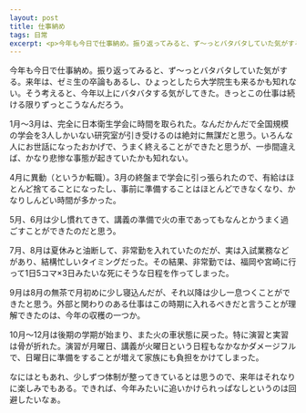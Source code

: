 ```yaml
---
layout: post
title: 仕事納め
tags: 日常
excerpt: <p>今年も今日で仕事納め。振り返ってみると、ず～っとバタバタしていた気がする。来年は、ゼミ生の卒論もあるし、ひょっとしたら大学院生も来るかも知れない。そう考えると、今年以上にバタバタする気がしてきた。きっとこの仕事は続ける限りずっとこうなんだろう。</p>
---
```


今年も今日で仕事納め。振り返ってみると、ず～っとバタバタしていた気がする。来年は、ゼミ生の卒論もあるし、ひょっとしたら大学院生も来るかも知れない。そう考えると、今年以上にバタバタする気がしてきた。きっとこの仕事は続ける限りずっとこうなんだろう。

1月～3月は、完全に日本衛生学会に時間を取られた。なんだかんだで全国規模の学会を3人しかいない研究室が引き受けるのは絶対に無謀だと思う。いろんな人にお世話になったおかげで、うまく終えることができたと思うが、一歩間違えば、かなり悲惨な事態が起きていたかも知れない。

4月に異動（というか転職）。3月の終盤まで学会に引っ張られたので、有給はほとんど捨てることになったし、事前に準備することはほとんどできなくなり、かなりしんどい時間が多かった。

5月、6月は少し慣れてきて、講義の準備で火の車であってもなんとかうまく過ごすことができたのだと思う。

7月、8月は夏休みと油断して、非常勤を入れていたのだが、実は入試業務などがあり、結構忙しいタイミングだった。その結果、非常勤では、福岡や宮崎に行って1日5コマ×3日みたいな死にそうな日程を作ってしまった。

9月は8月の無茶で月初めに少し寝込んだが、それ以降は少し一息つくことができたと思う。外部と関わりのある仕事はこの時期に入れるべきだと言うことが理解できたのは、今年の収穫の一つか。

10月～12月は後期の学期が始まり、また火の車状態に戻った。特に演習と実習は骨が折れた。演習が月曜日、講義が火曜日という日程もなかなかダメージフルで、日曜日に準備をすることが増えて家族にも負担をかけてしまった。

なにはともあれ、少しずつ体制が整ってきているとは思うので、来年はそれなりに楽しみでもある。できれば、今年みたいに追いかけられっぱなしというのは回避したいなぁ。
